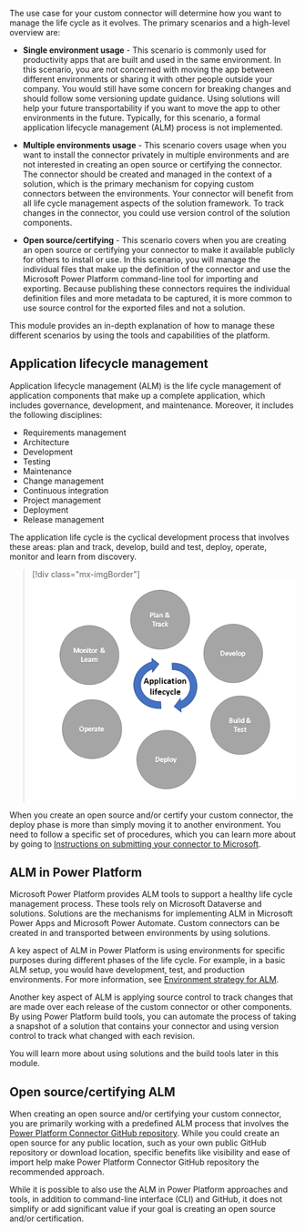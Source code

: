 The use case for your custom connector will determine how you want to manage the life cycle as it evolves. The primary scenarios and a high-level overview are:

-   **Single environment usage** - This scenario is commonly used for productivity apps that are built and used in the same environment. In this scenario, you are not concerned with moving the app between different environments or sharing it with other people outside your company. You would still have some concern for breaking changes and should follow some versioning update guidance. Using solutions will help your future transportability if you want to move the app to other environments in the future. Typically, for this scenario, a formal application lifecycle management (ALM) process is not implemented.

-   **Multiple environments usage** - This scenario covers usage when you want to install the connector privately in multiple environments and are not interested in creating an open source or certifying the connector. The connector should be created and managed in the context of a solution, which is the primary mechanism for copying custom connectors between the environments. Your connector will benefit from all life cycle management aspects of the solution framework. To track changes in the connector, you could use version control of the solution components.

-   **Open source/certifying** - This scenario covers when you are creating an open source or certifying your connector to make it available publicly for others to install or use. In this scenario, you will manage the individual files that make up the definition of the connector and use the Microsoft Power Platform command-line tool for importing and exporting. Because publishing these connectors requires the individual definition files and more metadata to be captured, it is more common to use source control for the exported files and not a solution.

This module provides an in-depth explanation of how to manage these different scenarios by using the tools and capabilities of the platform.

## Application lifecycle management

Application lifecycle management (ALM) is the life cycle management of application components that make up a complete application, which includes governance, development, and maintenance. Moreover, it includes the following disciplines: 

- Requirements management 
- Architecture
- Development
- Testing
- Maintenance
- Change management
- Continuous integration
- Project management
- Deployment
- Release management

The application life cycle is the cyclical development process that involves these areas: plan and track, develop, build and test, deploy, operate, monitor and learn from discovery.

> [!div class="mx-imgBorder"]
> [![Diagram of the cyclical development process of application lifecycle management.](../media/diagram-application-lifecycle.png)](../media/diagram-application-lifecycle.png#lightbox)

When you create an open source and/or certify your custom connector, the deploy phase is more than simply moving it to another environment. You need to follow a specific set of procedures, which you can learn more about by going to [Instructions on submitting your connector to Microsoft](https://docs.microsoft.com/connectors/custom-connectors/certification-submission/?azure-portal=true).

## ALM in Power Platform

Microsoft Power Platform provides ALM tools to support a healthy life cycle management process. These tools rely on Microsoft Dataverse and solutions. Solutions are the mechanisms for implementing ALM in Microsoft Power Apps and Microsoft Power Automate. Custom connectors can be created in and transported between environments by using solutions.

A key aspect of ALM in Power Platform is using environments for specific purposes during different phases of the life cycle. For example, in a basic ALM setup, you would have development, test, and production environments. For more information, see [Environment strategy for ALM](https://docs.microsoft.com/power-platform/alm/environment-strategy-alm/?azure-portal=true).

Another key aspect of ALM is applying source control to track changes that are made over each release of the custom connector or other components. By using Power Platform build tools, you can automate the process of taking a snapshot of a solution that contains your connector and using version control to track what changed with each revision.

You will learn more about using solutions and the build tools later in this module.

## Open source/certifying ALM

When creating an open source and/or certifying your custom connector, you are primarily working with a predefined ALM process that involves the [Power Platform Connector GitHub repository](https://github.com/Microsoft/PowerPlatformConnectors/?azure-portal=true). While you could create an open source for any public location, such as your own public GitHub repository or download location, specific benefits like visibility and ease of import help make Power Platform Connector GitHub repository the recommended approach.

While it is possible to also use the ALM in Power Platform approaches and tools, in addition to command-line interface (CLI) and GitHub, it does not simplify or add significant value if your goal is creating an open source and/or certification.
